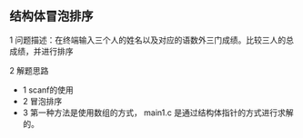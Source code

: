 ## 结构体冒泡排序

1 问题描述：在终端输入三个人的姓名以及对应的语数外三门成绩。比较三人的总成绩，并进行排序

2 解题思路

- 1 scanf的使用
- 2 冒泡排序
- 3 第一种方法是使用数组的方式， main1.c 是通过结构体指针的方式进行求解的。